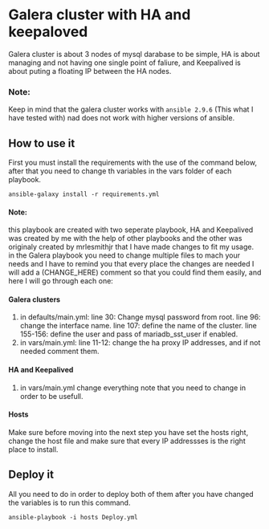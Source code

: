 # Galera cluster with HA and keepaloved
  Galera cluster is about 3 nodes of mysql darabase to be simple,
 HA is about managing and not having one single point of faliure,
 and Keepalived is about puting a floating IP between the HA nodes.
 
 ### Note:
  Keep in mind that the galera cluster works with `ansible 2.9.6` (This what I have tested
  with) nad does not work with higher versions of ansible.
 
 ## How to use it
  First you must install the requirements with the use of the command below,
  after that you need to change th variables in the vars folder of each playbook.
  ```
  ansible-galaxy install -r requirements.yml
  ```
 #### Note: 
 this playbook are created with two seperate playbook, HA and Keepalived
 was created by me with the help of other playbooks and the other was originaly 
 created  by mrlesmithjr that I have made changes to fit my usage.
 in the Galera playbook you need to change multiple files to mach your needs 
 and I have to remind you that every place the changes are needed I will add 
 a (CHANGE_HERE) comment so that you could find them easily, and here 
 I will go through each one:
 #### Galera clusters
 1. in defaults/main.yml:
      line 30: Change mysql password from root.
      line 96: change the interface name.
      line 107: define the name of the cluster.
      line 155-156: define the user and pass of mariadb_sst_user if enabled.
 2. in vars/main.yml:
      line 11-12: change the ha proxy IP addresses, 
        and if not needed comment them.

#### HA and Keepalived
 1. in vars/main.yml
      change everything note that you need to change in order to be usefull.
      
#### Hosts
Make sure before moving into the next step you have set the hosts right, change the
host file and make sure that every IP addressses is the right place to install.


## Deploy it
All you need to do in order to deploy both of them after you have changed the variables
is to run this command.
```
ansible-playbook -i hosts Deploy.yml
```

